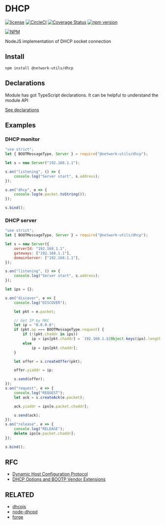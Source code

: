 # DHCP

[![license](https://img.shields.io/badge/license-MIT-green.svg?style=flat)](https://raw.githubusercontent.com/mfucci/dhcp/master/LICENSE.md) 
[![CircleCI](https://circleci.com/gh/mfucci/dhcp.svg?style=svg)](https://circleci.com/gh/mfucci/dhcp)
[![Coverage Status](https://coveralls.io/repos/github/mfucci/dhcp/badge.svg?branch=master)](https://coveralls.io/github/mfucci/dhcp?branch=master)
[![npm version](https://badge.fury.io/js/@network-utils%2Fdhcp.svg)](https://badge.fury.io/js/@network-utils%2Fdhcp)

[![NPM](https://nodei.co/npm/@network-utils/dhcp.png?compact=true)](https://nodei.co/npm/@network-utils/dhcp?compact=true)

NodeJS implementation of DHCP socket connection

## Install

```
npm install @network-utils/dhcp
```

## Declarations

Module has got TypeScript declarations. It can be helpful to understand the module API

[See declarations](index.d.ts)

## Examples

### DHCP monitor

```javascript
"use strict";
let { BOOTMessageType, Server } = require("@network-utils/dhcp");

let s = new Server("192.168.1.1");

s.on("listening", () => {
    console.log("Server start", s.address);
});

s.on("dhcp", e => {
    console.log(e.packet.toString());
});

s.bind();
```

### DHCP server

```javascript
"use strict";
let { BOOTMessageType, Server } = require("@network-utils/dhcp");

let s = new Server({
    serverId: "192.168.1.1",
    gateways: ["192.168.1.1"],
    domainServer: ["192.168.1.1"],
});

s.on("listening", () => {
    console.log("Server start", s.address);
});

let ips = {};

s.on("discover", e => {
    console.log("DISCOVER");

    let pkt = e.packet;

    // Get IP by MAC
    let ip = "0.0.0.0";
    if (pkt.op === BOOTMessageType.request) {
        if (!(pkt.chaddr in ips))
            ip = ips[pkt.chaddr] = `192.168.1.${Object.keys(ips).length + 2}`;
        else
            ip = ips[pkt.chaddr];
    }

    let offer = s.createOffer(pkt);

    offer.yiaddr = ip;

    s.send(offer);
});
s.on("request", e => {
    console.log("REQUEST");
    let ack = s.createAck(e.packet);

    ack.yiaddr = ips[e.packet.chaddr];

    s.send(ack);
});
s.on("release", e => {
    console.log("RELEASE");
    delete ips[e.packet.chaddr];
});

s.bind();
```

## RFC

- [Dynamic Host Configuration Protocol](https://tools.ietf.org/html/rfc2131)
- [DHCP Options and BOOTP Vendor Extensions](https://tools.ietf.org/html/rfc2132)

## RELATED

- [dhcpjs](https://github.com/apaprocki/node-dhcpjs)
- [node-dhcpd](https://github.com/glaszig/node-dhcpd)
- [forge](https://github.com/konobi/forge/blob/master/lib/dhcpd.js)